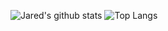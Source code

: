 ![Jared's github stats](https://github-readme-stats.vercel.app/api?username=jknipp&theme=buefy&show_icons=true&hide=issues&count_private=true&hide_border=true) ![Top Langs](https://github-readme-stats.vercel.app/api/top-langs/?username=jknipp&theme=buefy&layout=compact&langs_count=8&hide=html,css&hide_border=true)

<!--
**jknipp/jknipp** is a ✨ _special_ ✨ repository because its `README.md` (this file) appears on your GitHub profile.

Here are some ideas to get you started:

- 🔭 I’m currently working on ...
- 🌱 I’m currently learning ...
- 👯 I’m looking to collaborate on ...
- 🤔 I’m looking for help with ...
- 💬 Ask me about ...
- 📫 How to reach me: ...
- 😄 Pronouns: ...
- ⚡ Fun fact: ...
-->
